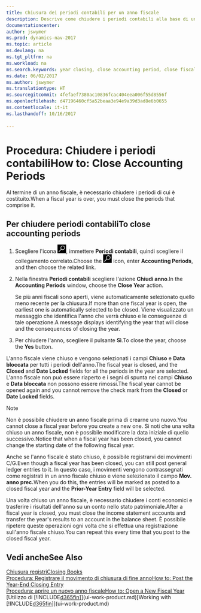 ```yaml
---
title: Chiusura dei periodi contabili per un anno fiscale
description: Descrive come chiudere i periodi contabili alla base di un anno fiscale.
documentationcenter: 
author: jswymer
ms.prod: dynamics-nav-2017
ms.topic: article
ms.devlang: na
ms.tgt_pltfrm: na
ms.workload: na
ms.search.keywords: year closing, close accounting period, close fiscal year, bank account detailed trial balance
ms.date: 06/02/2017
ms.author: jswymer
ms.translationtype: HT
ms.sourcegitcommit: 4fefaef7380ac10836fcac404eea006f55d8556f
ms.openlocfilehash: d47196460cf5a52beaa3e94e9a39d3ad8e6b0655
ms.contentlocale: it-it
ms.lasthandoff: 10/16/2017

---
```

# <a name="how-to-close-accounting-periods"></a><span data-ttu-id="cb732-103">Procedura: Chiudere i periodi contabili</span><span class="sxs-lookup"><span data-stu-id="cb732-103">How to: Close Accounting Periods</span></span>
<span data-ttu-id="cb732-104">Al termine di un anno fiscale, è necessario chiudere i periodi di cui è costituito.</span><span class="sxs-lookup"><span data-stu-id="cb732-104">When a fiscal year is over, you must close the periods that comprise it.</span></span>

## <a name="to-close-accounting-periods"></a><span data-ttu-id="cb732-105">Per chiudere periodi contabili</span><span class="sxs-lookup"><span data-stu-id="cb732-105">To close accounting periods</span></span>
1. <span data-ttu-id="cb732-106">Scegliere l'icona ![Cerca pagina o report](media/ui-search/search_small.png "icona Cerca pagina o report"), immettere **Periodi contabili**, quindi scegliere il collegamento correlato.</span><span class="sxs-lookup"><span data-stu-id="cb732-106">Choose the ![Search for Page or Report](media/ui-search/search_small.png "Search for Page or Report icon") icon, enter **Accounting Periods**, and then choose the related link.</span></span>
2. <span data-ttu-id="cb732-107">Nella finestra **Periodi contabili** scegliere l'azione **Chiudi anno**.</span><span class="sxs-lookup"><span data-stu-id="cb732-107">In the **Accounting Periods** window, choose the **Close Year** action.</span></span>

    <span data-ttu-id="cb732-108">Se più anni fiscali sono aperti, viene automaticamente selezionato quello meno recente per la chiusura.</span><span class="sxs-lookup"><span data-stu-id="cb732-108">If more than one fiscal year is open, the earliest one is automatically selected to be closed.</span></span> <span data-ttu-id="cb732-109">Viene visualizzato un messaggio che identifica l'anno che verrà chiuso e le conseguenze di tale operazione.</span><span class="sxs-lookup"><span data-stu-id="cb732-109">A message displays identifying the year that will close and the consequences of closing the year.</span></span>
3. <span data-ttu-id="cb732-110">Per chiudere l'anno, scegliere il pulsante **Sì**.</span><span class="sxs-lookup"><span data-stu-id="cb732-110">To close the year, choose the **Yes** button.</span></span>

<span data-ttu-id="cb732-111">L'anno fiscale viene chiuso e vengono selezionati i campi **Chiuso** e **Data bloccata** per tutti i periodi dell'anno.</span><span class="sxs-lookup"><span data-stu-id="cb732-111">The fiscal year is closed, and the **Closed** and **Date Locked** fields for all the periods in the year are selected.</span></span> <span data-ttu-id="cb732-112">L'anno fiscale non può essere riaperto e i segni di spunta nei campi **Chiuso** e **Data bloccata** non possono essere rimossi.</span><span class="sxs-lookup"><span data-stu-id="cb732-112">The fiscal year cannot be opened again and you cannot remove the check mark from the **Closed** or **Date Locked** fields.</span></span>

> [!NOTE]  
>   <span data-ttu-id="cb732-113">Non è possibile chiudere un anno fiscale prima di crearne uno nuovo.</span><span class="sxs-lookup"><span data-stu-id="cb732-113">You cannot close a fiscal year before you create a new one.</span></span> <span data-ttu-id="cb732-114">Si noti che una volta chiuso un anno fiscale, non è possibile modificare la data iniziale di quello successivo.</span><span class="sxs-lookup"><span data-stu-id="cb732-114">Notice that when a fiscal year has been closed, you cannot change the starting date of the following fiscal year.</span></span>

<span data-ttu-id="cb732-115">Anche se l'anno fiscale è stato chiuso, è possibile registrarvi dei movimenti C/G.</span><span class="sxs-lookup"><span data-stu-id="cb732-115">Even though a fiscal year has been closed, you can still post general ledger entries to it.</span></span> <span data-ttu-id="cb732-116">In questo caso, i movimenti vengono contrassegnati come registrati in un anno fiscale chiuso e viene selezionato il campo **Mov. anno prec.**</span><span class="sxs-lookup"><span data-stu-id="cb732-116">When you do this, the entries will be marked as posted to a closed fiscal year and the **Prior-Year Entry** field will be selected.</span></span>

<span data-ttu-id="cb732-117">Una volta chiuso un anno fiscale, è necessario chiudere i conti economici e trasferire i risultati dell'anno su un conto nello stato patrimoniale.</span><span class="sxs-lookup"><span data-stu-id="cb732-117">After a fiscal year is closed, you must close the income statement accounts and transfer the year's results to an account in the balance sheet.</span></span> <span data-ttu-id="cb732-118">È possibile ripetere queste operazioni ogni volta che si effettua una registrazione sull'anno fiscale chiuso.</span><span class="sxs-lookup"><span data-stu-id="cb732-118">You can repeat this every time that you post to the closed fiscal year.</span></span>

## <a name="see-also"></a><span data-ttu-id="cb732-119">Vedi anche</span><span class="sxs-lookup"><span data-stu-id="cb732-119">See Also</span></span>
[<span data-ttu-id="cb732-120">Chiusura registri</span><span class="sxs-lookup"><span data-stu-id="cb732-120">Closing Books</span></span>](year-close-books.md)  
[<span data-ttu-id="cb732-121">Procedura: Registrare il movimento di chiusura di fine anno</span><span class="sxs-lookup"><span data-stu-id="cb732-121">How to: Post the Year-End Closing Entry</span></span>](year-how-post-year-end-close-entry.md)  
[<span data-ttu-id="cb732-122">Procedura: aprire un nuovo anno fiscale</span><span class="sxs-lookup"><span data-stu-id="cb732-122">How to: Open a New Fiscal Year</span></span>](finance-how-open-new-fiscal-year.md)  
<span data-ttu-id="cb732-123">[Utilizzo di [!INCLUDE[d365fin](includes/d365fin_md.md)]](ui-work-product.md)</span><span class="sxs-lookup"><span data-stu-id="cb732-123">[Working with [!INCLUDE[d365fin](includes/d365fin_md.md)]](ui-work-product.md)</span></span>

